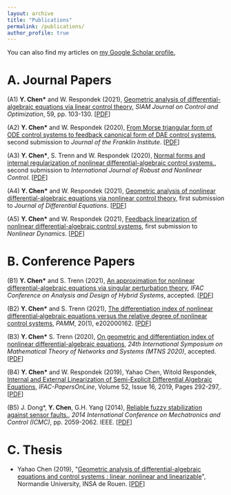 ```yaml
---
layout: archive
title: "Publications"
permalink: /publications/
author_profile: true
---
```



 You can also find my articles on <u><a href="https://scholar.google.com/citations?user=xTOD5hAAAAAJ&hl=en&authuser=1#">my Google Scholar profile</a>.</u>
 

A. Journal Papers  
======
(A1)  **Y. Chen\*** and W. Respondek (2021), [Geometric analysis of differential-algebraic equations via linear control theory](https://epubs.siam.org/doi/abs/10.1137/20M1329330?casa_token=AIu59d4mDwUAAAAA:BFTGUEdK5YBPDbBcmJzFPb7_RW9zHJgQUrE53TA-YdfACTxIWTuFB8MyNQivsiGkZdnwrH9Viw), *SIAM Journal on Control and Optimization*, 59, pp. 103-130. \[[PDF](http://chenyahao.github.io/files/A1Geo.pdf)\]
 
(A2) **Y. Chen\*** and W. Respondek (2020), [From Morse triangular form of ODE control systems to feedback canonical form of DAE control systems](), second submission to *Journal of the Franklin Institute*. \[[PDF](http://chenyahao.github.io/files/A2From.pdf)\]

(A3) **Y. Chen\***, S. Trenn and W. Respondek (2020), [Normal forms and internal regularization of nonlinear differential-algebraic control systems.](), second submission to *International Journal of Robust and Nonlinear Control*. \[[PDF](http://chenyahao.github.io/files/A3normal.pdf)\]

(A4) **Y. Chen\*** and W. Respondek (2021), [Geometric analysis of nonlinear differential-algebraic equations via nonlinear control theory](http://chenyahao.github.io/publication/A1Geo), first submission to *Journal of Differential Equations*. \[[PDF](http://chenyahao.github.io/files/paper1.pdf)\]

(A5) **Y. Chen\*** and W. Respondek (2021), [Feedback linearization of nonlinear differential-algebraic control systems](http://chenyahao.github.io/publication/A1Geo), first submission to *Nonlinear Dynamics*. \[[PDF](http://chenyahao.github.io/files/paper1.pdf)\]

B.  Conference Papers
======
 
(B1)  **Y. Chen\*** and S. Trenn (2021), [An approximation for nonlinear differential-algebraic equations via singular perturbation theory](http://chenyahao.github.io/publication/A1Geo), *IFAC Conference on Analysis and Design of Hybrid Systems*, accepted. \[[PDF](http://chenyahao.github.io/files/paper1.pdf)\]
 
(B2) **Y. Chen\*** and S. Trenn (2021), [The differentiation index of nonlinear differential‐algebraic equations versus the relative degree of nonlinear control systems](http://chenyahao.github.io/publication/A1Geo),  *PAMM*, 20(1), e202000162. \[[PDF](http://chenyahao.github.io/files/paper1.pdf)\]

(B3) **Y. Chen\*** S. Trenn (2020), [On geometric and differentiation index of nonlinear differential-algebraic equations](http://chenyahao.github.io/publication/A1Geo),  *24th International Symposium on Mathematical Theory of Networks and Systems (MTNS 2020)*, accepted. \[[PDF](http://chenyahao.github.io/files/paper1.pdf)\]

(B4) **Y. Chen\*** and W. Respondek (2019), Yahao Chen, Witold Respondek, [Internal and External Linearization of Semi-Explicit Differential Algebraic Equations](http://chenyahao.github.io/publication/A1Geo), *IFAC-PapersOnLine*, Volume 52, Issue 16, 2019, Pages 292-297,. \[[PDF](http://chenyahao.github.io/files/paper1.pdf)\]

(B5) J. Dong*, **Y. Chen**, G.H. Yang (2014), [Reliable fuzzy stabilization against sensor faults.](http://chenyahao.github.io/publication/A1Geo), *2014 International Conference on Mechatronics and Control (ICMC)*, pp. 2059-2062. IEEE. \[[PDF](http://chenyahao.github.io/files/paper1.pdf)\]


C. Thesis
======
* Yahao Chen (2019), "[Geometric analysis of differential-algebraic equations and control systems : linear, nonlinear and linearizable](http://chenyahao.github.io/publication/C1Geo)", Normandie University, INSA de Rouen. \[[PDF](http://chenyahao.github.io/files/paper1.pdf)\]

